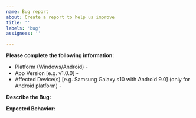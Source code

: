 ```yaml
---
name: Bug report
about: Create a report to help us improve
title: ''
labels: 'bug'
assignees: ''

---
```


**Please complete the following information:**

- Platform (Windows/Android) - <specify>
- App Version [e.g. v1.0.0] - <specify>
- Affected Device(s) [e.g. Samsung Galaxy s10 with Android 9.0] (only for Android platform) - <specify>
 
**Describe the Bug:**

<Add a clear description about the problem.>

**Expected Behavior:**

<A clear description of what you expected to happen.>
